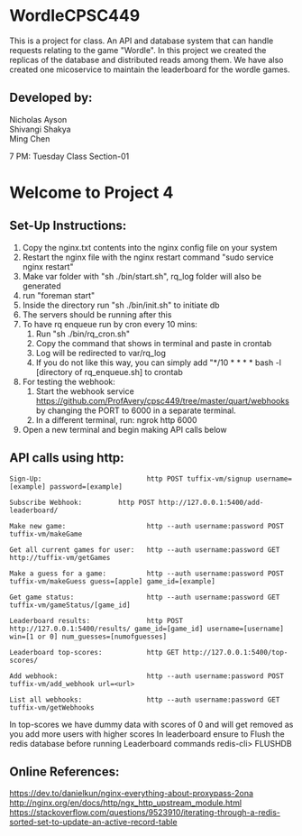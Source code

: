 # WordleCPSC449
This is a project for class. An API and database system that can handle requests relating to the game "Wordle".
In this project we created the replicas of the database and distributed reads among them.
We have also created one micoservice to maintain the leaderboard for the wordle games.

## Developed by:      
Nicholas Ayson   
Shivangi Shakya   
Ming Chen


7 PM: Tuesday Class
Section-01         


# Welcome to Project 4

## Set-Up Instructions:

1) Copy the nginx.txt contents into the nginx config file on your system
2) Restart the nginx file with the nginx restart command "sudo service nginx restart"
3) Make var folder with "sh ./bin/start.sh", rq_log folder will also be generated
4) run "foreman start"
5) Inside the directory run "sh ./bin/init.sh" to initiate db
6) The servers should be running after this
7) To have rq enqueue run by cron every 10 mins:  
   1. Run "sh ./bin/rq_cron.sh"
   2. Copy the command that shows in terminal and paste in crontab
   3. Log will be redirected to var/rq_log
   4. If you do not like this way, you can simply add "*/10 * * * * bash -l [directory of rq_enqueue.sh] to crontab
8) For testing the webhook:  
   1. Start the webhook service https://github.com/ProfAvery/cpsc449/tree/master/quart/webhooks by changing the PORT to 6000 in a separate terminal.
   2. In a different terminal, run: ngrok http 6000
9) Open a new terminal and begin making API calls below


## API calls using http:

	Sign-Up:                          http POST tuffix-vm/signup username=[example] password=[example]
	
	Subscribe Webhook:		   http POST http://127.0.0.1:5400/add-leaderboard/

	Make new game:                    http --auth username:password POST tuffix-vm/makeGame

	Get all current games for user:   http --auth username:password GET  http://tuffix-vm/getGames

	Make a guess for a game:          http --auth username:password POST tuffix-vm/makeGuess guess=[apple] game_id=[example]

	Get game status:                  http --auth username:password GET tuffix-vm/gameStatus/[game_id]

	Leaderboard results:              http POST http://127.0.0.1:5400/results/ game_id=[game_id] username=[username] win=[1 or 0] num_guesses=[numofguesses]

	Leaderboard top-scores:           http GET http://127.0.0.1:5400/top-scores/
	
	Add webhook:                      http --auth username:password POST tuffix-vm/add_webhook url=<url>
	
	List all webhooks:                http --auth username:password GET tuffix-vm/getWebhooks

In top-scores we have dummy data with scores of 0 and will get removed as you add more users with higher scores
In leaderboard ensure to Flush the redis database before running Leaderboard commands redis-cli> FLUSHDB



## Online References:
https://dev.to/danielkun/nginx-everything-about-proxypass-2ona
http://nginx.org/en/docs/http/ngx_http_upstream_module.html
https://stackoverflow.com/questions/9523910/iterating-through-a-redis-sorted-set-to-update-an-active-record-table
